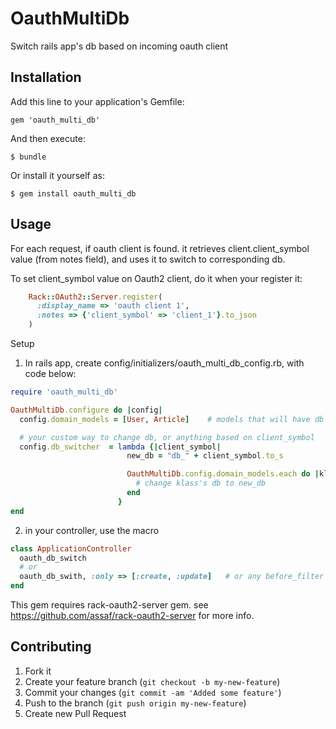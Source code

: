 # OauthMultiDb

Switch rails app's db based on incoming oauth client

## Installation

Add this line to your application's Gemfile:

    gem 'oauth_multi_db'

And then execute:

    $ bundle

Or install it yourself as:

    $ gem install oauth_multi_db

## Usage

For each request, if oauth client is found. it retrieves client.client_symbol value (from notes field), 
and uses it to switch to corresponding db.

To set client_symbol value on Oauth2 client, do it when your register it:
``` ruby
    Rack::OAuth2::Server.register(
      :display_name => 'oauth client 1',
      :notes => {'client_symbol' => 'client_1'}.to_json
    )
```

Setup
1. In rails app, create config/initializers/oauth_multi_db_config.rb, with code below:
``` ruby
require 'oauth_multi_db'

OauthMultiDb.configure do |config|
  config.domain_models = [User, Article]    # models that will have db changed.

  # your custom way to change db, or anything based on client_symbol
  config.db_switcher  = lambda {|client_symbol| 
                          new_db = "db_" + client_symbol.to_s 

                          OauthMultiDb.config.domain_models.each do |klass|
                            # change klass's db to new_db
                          end
                        }
end
```

2. in your controller, use the macro

``` ruby
class ApplicationController
  oauth_db_switch
  # or
  oauth_db_swith, :only => [:create, :update]   # or any before_filter options
end
```

This gem requires rack-oauth2-server gem. see https://github.com/assaf/rack-oauth2-server for more info.


## Contributing

1. Fork it
2. Create your feature branch (`git checkout -b my-new-feature`)
3. Commit your changes (`git commit -am 'Added some feature'`)
4. Push to the branch (`git push origin my-new-feature`)
5. Create new Pull Request
